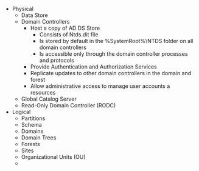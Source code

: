 
- Physical
	- Data Store
	- Domain Controllers
		- Host a copy of AD DS Store
			- Consists of Ntds.dit file
			- Is stored by default in the %SystemRoot%\NTDS folder on all domain controllers
			- Is accessible only through  the domain controller processes and protocols
		- Provide Authentication and Authorization Services
		- Replicate updates to other domain controllers in the domain and forest
		- Allow administrative access to manage user accounts a resources
	- Global Catalog Server
	- Read-Only Domain Controller (RODC)
- Logical
	- Partitions
	- Schema
	- Domains
	- Domain Trees
	- Forests
	- Sites
	- Organizational Units (OU)
	- 